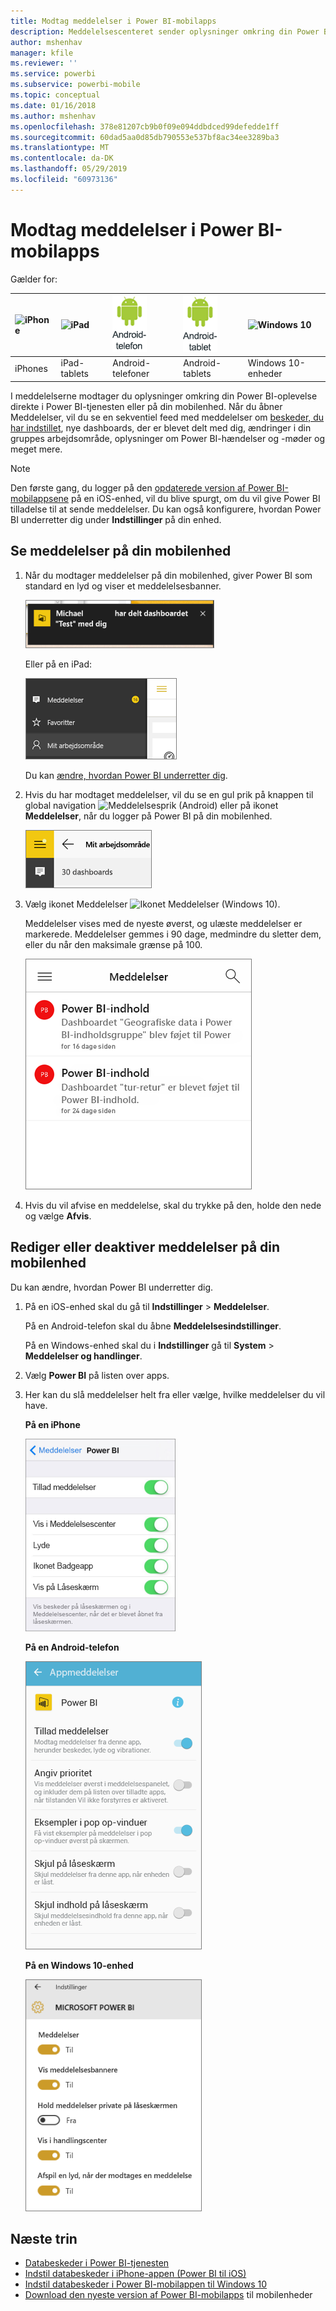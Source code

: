 ```yaml
---
title: Modtag meddelelser i Power BI-mobilapps
description: Meddelelsescenteret sender oplysninger omkring din Power BI-oplevelse direkte til dig på din mobilenhed.
author: mshenhav
manager: kfile
ms.reviewer: ''
ms.service: powerbi
ms.subservice: powerbi-mobile
ms.topic: conceptual
ms.date: 01/16/2018
ms.author: mshenhav
ms.openlocfilehash: 378e81207cb9b0f09e094ddbdced99defedde1ff
ms.sourcegitcommit: 60dad5aa0d85db790553e537bf8ac34ee3289ba3
ms.translationtype: MT
ms.contentlocale: da-DK
ms.lasthandoff: 05/29/2019
ms.locfileid: "60973136"
---
```

# <a name="get-notifications-in-the-power-bi-mobile-apps"></a>Modtag meddelelser i Power BI-mobilapps
Gælder for:

| ![iPhone](./media/mobile-apps-notification-center/iphone-logo-50-px.png) | ![iPad](./media/mobile-apps-notification-center/ipad-logo-50-px.png) | ![Android-telefon](./media/mobile-apps-notification-center/android-phone-logo-50-px.png) | ![Android-tablet](./media/mobile-apps-notification-center/android-tablet-logo-50-px.png) | ![Windows 10](./media/mobile-apps-notification-center/win-10-logo-50-px.png) |
|:--- |:--- |:--- |:--- |:--- |
| iPhones |iPad-tablets |Android-telefoner |Android-tablets |Windows 10-enheder |

I meddelelserne modtager du oplysninger omkring din Power BI-oplevelse direkte i Power BI-tjenesten eller på din mobilenhed. Når du åbner Meddelelser, vil du se en sekventiel feed med meddelelser om [beskeder, du har indstillet](mobile-set-data-alerts-in-the-mobile-apps.md), nye dashboards, der er blevet delt med dig, ændringer i din gruppes arbejdsområde, oplysninger om Power BI-hændelser og -møder og meget mere.

> [!NOTE]
> Den første gang, du logger på den [opdaterede version af Power BI-mobilappsene](https://powerbi.microsoft.com/mobile/) på en iOS-enhed, vil du blive spurgt, om du vil give Power BI tilladelse til at sende meddelelser. Du kan også konfigurere, hvordan Power BI underretter dig under **Indstillinger** på din enhed. 
> 
> 

## <a name="view-notifications-on-your-mobile-device"></a>Se meddelelser på din mobilenhed
1. Når du modtager meddelelser på din mobilenhed, giver Power BI som standard en lyd og viser et meddelelsesbanner.
   
   ![Meddelelsesbanner](./media/mobile-apps-notification-center/power-bi-mobile-notification-banner.png)
   
   Eller på en iPad:
   
   ![Meddelelser](./media/mobile-apps-notification-center/power-bi-ipad-notifications.png)
   
   Du kan [ændre, hvordan Power BI underretter dig](mobile-apps-notification-center.md#change-or-turn-off-notifications-on-your-mobile-device).
2. Hvis du har modtaget meddelelser, vil du se en gul prik på knappen til global navigation ![Meddelelsesprik](./media/mobile-apps-notification-center/power-bi-android-menu-notifications-icon.png) (Android) eller på ikonet **Meddelelser**, når du logger på Power BI på din mobilenhed. 
   
   ![Meddelelsesprik](./media/mobile-apps-notification-center/power-bi-windows-10-notifications.png)
3. Vælg ikonet Meddelelser ![Ikonet Meddelelser](./media/mobile-apps-notification-center/power-bi-windows-10-notification-icon.png) (Windows 10).
   
    Meddelelser vises med de nyeste øverst, og ulæste meddelelser er markerede. Meddelelser gemmes i 90 dage, medmindre du sletter dem, eller du når den maksimale grænse på 100.
   
   ![Liste over iOS-meddelelser](./media/mobile-apps-notification-center/power-bi-iphone-notifications-list.png)
4. Hvis du vil afvise en meddelelse, skal du trykke på den, holde den nede og vælge **Afvis**.

## <a name="change-or-turn-off-notifications-on-your-mobile-device"></a>Rediger eller deaktiver meddelelser på din mobilenhed
Du kan ændre, hvordan Power BI underretter dig.

1. På en iOS-enhed skal du gå til **Indstillinger** > **Meddelelser**. 
   
    På en Android-telefon skal du åbne **Meddelelsesindstillinger**.
   
    På en Windows-enhed skal du i **Indstillinger** gå til **System** > **Meddelelser og handlinger**.
2. Vælg **Power BI** på listen over apps. 
3. Her kan du slå meddelelser helt fra eller vælge, hvilke meddelelser du vil have.
   
    **På en iPhone**
   
    ![Vælg Meddelelser](./media/mobile-apps-notification-center/power-bi-notifications-iphone-settings.png)
   
    **På en Android-telefon**
   
    ![Vælg Meddelelser](./media/mobile-apps-notification-center/power-bi-notifications-android-settings.png)

    **På en Windows 10-enhed**

    ![Vælg Meddelelser](./media/mobile-apps-notification-center/power-bi-notifications-windows10-settings.png)

## <a name="next-steps"></a>Næste trin
* [Databeskeder i Power BI-tjenesten](../../service-set-data-alerts.md)
* [Indstil databeskeder i iPhone-appen (Power BI til iOS)](mobile-set-data-alerts-in-the-mobile-apps.md)
* [Indstil databeskeder i Power BI-mobilappen til Windows 10](mobile-set-data-alerts-in-the-mobile-apps.md)
* [Download den nyeste version af Power BI-mobilapps](https://powerbi.microsoft.com/mobile/) til mobilenheder

